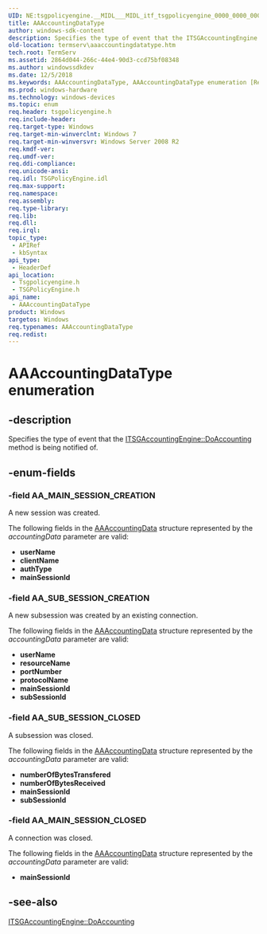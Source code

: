 ```yaml
---
UID: NE:tsgpolicyengine.__MIDL___MIDL_itf_tsgpolicyengine_0000_0000_0002
title: AAAccountingDataType
author: windows-sdk-content
description: Specifies the type of event that the ITSGAccountingEngine::DoAccounting method is being notified of.
old-location: termserv\aaaccountingdatatype.htm
tech.root: TermServ
ms.assetid: 2864d044-266c-44e4-90d3-ccd75bf08348
ms.author: windowssdkdev
ms.date: 12/5/2018
ms.keywords: AAAccountingDataType, AAAccountingDataType enumeration [Remote Desktop Services], AA_MAIN_SESSION_CLOSED, AA_MAIN_SESSION_CREATION, AA_SUB_SESSION_CLOSED, AA_SUB_SESSION_CREATION, termserv.aaaccountingdatatype, tsgpolicyengine/AAAccountingDataType, tsgpolicyengine/AA_MAIN_SESSION_CLOSED, tsgpolicyengine/AA_MAIN_SESSION_CREATION, tsgpolicyengine/AA_SUB_SESSION_CLOSED, tsgpolicyengine/AA_SUB_SESSION_CREATION
ms.prod: windows-hardware
ms.technology: windows-devices
ms.topic: enum
req.header: tsgpolicyengine.h
req.include-header: 
req.target-type: Windows
req.target-min-winverclnt: Windows 7
req.target-min-winversvr: Windows Server 2008 R2
req.kmdf-ver: 
req.umdf-ver: 
req.ddi-compliance: 
req.unicode-ansi: 
req.idl: TSGPolicyEngine.idl
req.max-support: 
req.namespace: 
req.assembly: 
req.type-library: 
req.lib: 
req.dll: 
req.irql: 
topic_type:
 - APIRef
 - kbSyntax
api_type:
 - HeaderDef
api_location:
 - Tsgpolicyengine.h
 - TSGPolicyEngine.h
api_name:
 - AAAccountingDataType
product: Windows
targetos: Windows
req.typenames: AAAccountingDataType
req.redist: 
---
```


# AAAccountingDataType enumeration


## -description


Specifies the type of event that the <a href="https://msdn.microsoft.com/ebc57caa-804b-46a4-96bb-8b50c13029ab">ITSGAccountingEngine::DoAccounting</a> method is being notified of.


## -enum-fields




### -field AA_MAIN_SESSION_CREATION

A new session was created.

The following fields in the <a href="https://msdn.microsoft.com/1c79f910-8dd9-47dc-80d1-f6252f0a43dd">AAAccountingData</a> structure represented by the <i>accountingData</i> parameter are valid:

<ul>
<li><b>userName</b></li>
<li><b>clientName</b></li>
<li><b>authType</b></li>
<li><b>mainSessionId</b></li>
</ul>

### -field AA_SUB_SESSION_CREATION

A new subsession was created by an  existing connection.

The following fields in the <a href="https://msdn.microsoft.com/1c79f910-8dd9-47dc-80d1-f6252f0a43dd">AAAccountingData</a> structure represented by the <i>accountingData</i> parameter are valid:

<ul>
<li><b>userName</b></li>
<li><b>resourceName</b></li>
<li><b>portNumber</b></li>
<li><b>protocolName</b></li>
<li><b>mainSessionId</b></li>
<li><b>subSessionId</b></li>
</ul>

### -field AA_SUB_SESSION_CLOSED

A subsession was closed.

The following fields in the <a href="https://msdn.microsoft.com/1c79f910-8dd9-47dc-80d1-f6252f0a43dd">AAAccountingData</a> structure represented by the <i>accountingData</i> parameter are valid:

<ul>
<li><b>numberOfBytesTransfered</b></li>
<li><b>numberOfBytesReceived</b></li>
<li><b>mainSessionId</b></li>
<li><b>subSessionId</b></li>
</ul>

### -field AA_MAIN_SESSION_CLOSED

A connection was closed.

The following fields in the <a href="https://msdn.microsoft.com/1c79f910-8dd9-47dc-80d1-f6252f0a43dd">AAAccountingData</a> structure represented by the <i>accountingData</i> parameter are valid:

<ul>
<li><b>mainSessionId</b></li>
</ul>

## -see-also




<a href="https://msdn.microsoft.com/ebc57caa-804b-46a4-96bb-8b50c13029ab">ITSGAccountingEngine::DoAccounting</a>
 

 

